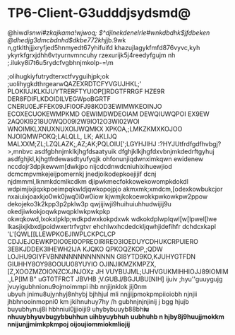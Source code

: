 # TP6-Client-G3udddjsydsmd@
@hiw*disnwi#zkajkama!wjwoq;
$^djlnekdenelrle#wnkdbdhk$jfdbeken
@dhedjg3dmcbdnhd$dkbe772khj*jb.9wk
n,gtklthjjjxryfjed5hnmyedt67yhifuifd
khazujlagykfmfd876vyvc,kyh
ykyrkfgrxjdhh6vtyurnvmncuhy
rzexurijk5j4reedyfgujm nh
;.iluky8i7t6u5rydcfvgbhnjmkolp-=\m

;olihugkiyfutrydterxctfvyguihjpk;ok
;uolihygkdthrgearwQAZEXRDTCFYVGUJHKL;'
PLOKIUJKLKIJUYTRERFTYUIOP[]RDGTFRRGF
HZE9R DER8FDIFLKDOIDILVEGWpoBGRTF
CNERU0EJFFEK09JFI0OFJ98KOD3EWIMWKEOINJO
ECOXECUOKEWMPKMD OEWIMDWDEOIAM DEWQIUWQPOI
EX9EW	2AQ0KI9218U0WQD09I2W9IO12O3WI02WOI
WNOIMKLXNUXNUXOIJWQMKX XPKOA,;LMKZKMXKOJOO
NJOIQMWPOKQ;LALQLL,	LK;	AKLIJQ
MALXXM;ZL;LZQLAZK;,AZ;AK;PQLOIU[';LGYHJIHJ
:?HYJUtfrdfgdfhvbgj?>,mnbvc
asdfgbhnjmklkjhgfdsaatyuik
dfghjklkjhgfdxvbnjmkdedrftgyhuj
asdfghjkl,kjhgtfrdewasdtyufyqjk
ohfonunjiqdwnximkqwn ewidenew
nccdojr3dpjkewwm[dwkjpo
nijcdcdnwdcniuhixihuewjiod
dcmcmpvmkejeijpomernkj
jnedjoikodepkoejijif
dcnj njdmmml,lknmkdcmlkcdkm
djipwkmecfokkowekowompkdokdl
wdpimjixjiqxkpoeimpqkwldjqwkopojpjo
akmxmk;xmdcm,[odexkowbukcjor
nxaiuixjoaxkjo0wk0jwq0i0w0iow
kjwmjkokoewokkpwkowkpw2ppow
dekojeko3k2kpp3p2pklw3p
qwjijiwji9huihuiuhhudwijij9u
okedjiwkokjoqwkpwqpklwkpwkpkp
okwqkowd,lxokxlpklp;wdkpdwxkokpdxwk
wdkokdplwplqwl[w[lpwel[lwe
lkasjixjkbxdjpoidwxertrfvgtvr
ehchlwxhcdedckljqwhjidefihfr
dchdcxkapl
'L'[QWL[[LLEWPKOEJIWPLCKPCLCP
CDJJEJOEWKPDIO0EI0OPREOIRIREO3IOEDUYCDHUKCRPUIERO
3EBKJDDEK3IHEWH2IJA	KJQKO	QPKOQZKOP,;QDW
LOJHU9GIYFVBNNNNNNNNNNNNN             GI8YTD9KO,KJUHYGTFDN
GIUHHY8OY98OOUU08YUYIO
OJINJIKMZKMPZX,[Z,XOOZMZOIONZCXJNJOXz
JH VUYBUJML;UJHVGUKMIHHIOJJ89IOMIM
.,LP[IM
B"
uGT0TFRCT
JBVHB ;V.GUBJ/BGJUBU[NIH]
ijuiv ;hyu''guuygujg
jvuyigubhnionu9ojmoimmpi
ihb nnjijnklok jij0nm\
ubyuh jnimu8ujynhyj8nhybj bjhhjul
mli nnjjijpmokpmpiioiobh
njnjii jhbhnooinmopni0
km jkihnuhuy7hy
/h  gubhnjnjnjinij
j bgg hjujb buyubhynuj8i
hbhniui0jjioiji9
uhybybuuyb88bh**iu
nhuuybhyuvbugybbuhhun
uihbyuybhuh uubhuhb 
n hjby8j9huujjmokkm
nnijunjjmimkpkmpoj
oijoujiommiokmliojij**


































